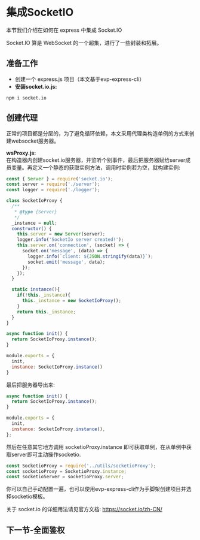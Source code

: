 # 集成SocketIO

本节我们介绍在如何在 express 中集成 Socket.IO

Socket.IO 算是 WebSocket 的一个超集，进行了一些封装和拓展。

## 准备工作

- 创建一个 express.js 项目（本文基于evp-express-cli）
- **安装socket.io.js:**
```console
npm i socket.io
```

## 创建代理

正常的项目都是分层的，为了避免循环依赖，本文采用代理类构造单例的方式来创建websocket服务器。

**wsProxy.js:**  
在构造器内创建socket.io服务器，并监听个别事件，最后把服务器赋给server成员变量。再定义一个静态的获取实例方法，调用时实例若为空，就构建实例:
```js
const { Server } = require('socket.io');
const server = require('./server');
const logger = require('./logger');

class SocketIoProxy {
  /**
   * @type {Server}
   */
  _instance = null;
  constructor() {
    this.server = new Server(server);
    logger.info('SocketIo server created!');
    this.server.on('connection', (socket) => {
      socket.on('message', (data) => {
        logger.info(`client: ${JSON.stringify(data)}`);
        socket.emit('message', data);
      });
    });
  }

  static instance(){
    if(!this._instance){
      this._instance = new SocketIoProxy();
    }
    return this._instance;
  }
}

async function init() {
  return SocketIoProxy.instance();
}

module.exports = {
  init,
  instance: SocketIoProxy.instance()
}

```

最后把服务器导出来:
```js
async function init() {
  return SocketIoProxy.instance();
}

module.exports = {
  init,
  instance: SocketIoProxy.instance(),
};
```

然后在任意其它地方调用 socketioProxy.instance 即可获取单例，在从单例中获取server即可主动操作socketio.
```js
const SocketioProxy = require('../utils/socketioProxy');
const socketioProxy = SocketioProxy.instance;
const socketioServer = socketioProxy.server;
```

你可以自己手动配置一遍，也可以使用evp-express-cli作为手脚架创建项目并选择socketio模板。

关于 socket.io 的详细用法请见官方文档: <https://socket.io/zh-CN/>

## 下一节-全面鉴权
